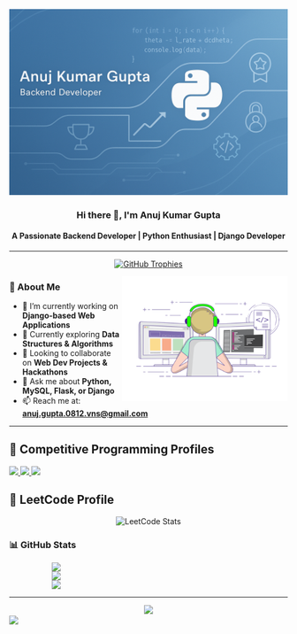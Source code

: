 <div align="center">
  <img src="https://raw.githubusercontent.com/Anuj0333/Anuj0333/main/Linkedin_Banner_Anuj.png" alt="Banner" />
</div>


<h3 align="center">Hi there 👋, I'm Anuj Kumar Gupta</h3>

<h4 align="center">A Passionate Backend Developer | Python Enthusiast | Django Developer</h4>

---

<p align="center">
  <a href="https://github.com/ryo-ma/github-profile-trophy">
    <img src="https://github-profile-trophy.vercel.app/?username=Anuj0333&theme=onedark&row=2&column=3" alt="GitHub Trophies" />
  </a>
</p>

<img align="right" alt="Coding" width="300" src="https://raw.githubusercontent.com/devSouvik/devSouvik/master/gif3.gif" />

### 🚀 About Me

- 🔭 I’m currently working on **Django-based Web Applications**
- 🌱 Currently exploring **Data Structures & Algorithms**
- 👯 Looking to collaborate on **Web Dev Projects & Hackathons**
- 💬 Ask me about **Python, MySQL, Flask, or Django**
- 📫 Reach me at: **anuj.gupta.0812.vns@gmail.com**

---


## 🧠 Competitive Programming Profiles

<p align="left">
  <a href="https://leetcode.com/u/Anujgupta0333/" target="_blank">
    <img src="https://img.shields.io/badge/LeetCode-Anujgupta0333-orange?style=flat-square&logo=LeetCode&logoColor=white" />
  </a>
  
  <a href="https://www.geeksforgeeks.org/user/anujgupleso/" target="_blank">
    <img src="https://img.shields.io/badge/GeeksforGeeks-anujgupleso-1f8f2e?style=flat-square&logo=GeeksforGeeks&logoColor=white" />
  </a>
  
  <a href="https://www.hackerrank.com/profile/anuj_gupta_08121" target="_blank">
    <img src="https://img.shields.io/badge/HackerRank-anuj__gupta__08121-2EC866?style=flat-square&logo=HackerRank&logoColor=white" />
  </a>




## 🏅 LeetCode Profile

<div align="center">
  <img src="https://leetcard.jacoblin.cool/Anujgupta0333?theme=light&font=Karma" alt="LeetCode Stats" />
</div>



### 📊 GitHub Stats

<div align="center" style="display: flex; justify-content: center; flex-wrap: wrap;">
  <img src="https://github-readme-stats.vercel.app/api?username=Anuj0333&show_icons=true&theme=radical" width="350" />
  <img src="https://github-readme-streak-stats.herokuapp.com/?user=Anuj0333&theme=radical" width="350" />
  <img src="https://github-readme-stats.vercel.app/api/top-langs/?username=Anuj0333&layout=compact&theme=radical" width="350" />
</div>

---

<div align="center">
  <img src="https://api.visitorbadge.io/api/VisitorHit?user=Anuj0333&repo=Anuj0333&countColor=%237B1E7A" />
</div>

<img src="https://capsule-render.vercel.app/api?type=waving&color=gradient&height=100&section=footer"/>
